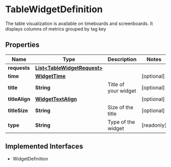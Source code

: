 

# TableWidgetDefinition

The table visualization is available on timeboards and screenboards. It displays columns of metrics grouped by tag key
## Properties

Name | Type | Description | Notes
------------ | ------------- | ------------- | -------------
**requests** | [**List&lt;TableWidgetRequest&gt;**](TableWidgetRequest.md) |  | 
**time** | [**WidgetTime**](WidgetTime.md) |  |  [optional]
**title** | **String** | Title of your widget |  [optional]
**titleAlign** | [**WidgetTextAlign**](WidgetTextAlign.md) |  |  [optional]
**titleSize** | **String** | Size of the title |  [optional]
**type** | **String** | Type of the widget |  [readonly]


## Implemented Interfaces

* WidgetDefinition


